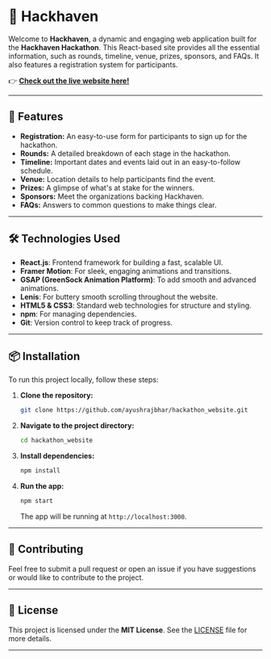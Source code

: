 # 🎉 Hackhaven

Welcome to **Hackhaven**, a dynamic and engaging web application built for the **Hackhaven Hackathon**. This React-based site provides all the essential information, such as rounds, timeline, venue, prizes, sponsors, and FAQs. It also features a registration system for participants. 

👉 **[Check out the live website here!](https://hackhaven.csislrtce.in/)**

---

## 🚀 Features
- **Registration:** An easy-to-use form for participants to sign up for the hackathon.
- **Rounds:** A detailed breakdown of each stage in the hackathon.
- **Timeline:** Important dates and events laid out in an easy-to-follow schedule.
- **Venue:** Location details to help participants find the event.
- **Prizes:** A glimpse of what's at stake for the winners.
- **Sponsors:** Meet the organizations backing Hackhaven.
- **FAQs:** Answers to common questions to make things clear.

---

## 🛠️ Technologies Used
- **React.js**: Frontend framework for building a fast, scalable UI.
- **Framer Motion**: For sleek, engaging animations and transitions.
- **GSAP (GreenSock Animation Platform)**: To add smooth and advanced animations.
- **Lenis**: For buttery smooth scrolling throughout the website.
- **HTML5 & CSS3**: Standard web technologies for structure and styling.
- **npm**: For managing dependencies.
- **Git**: Version control to keep track of progress.

---

## 📦 Installation

To run this project locally, follow these steps:

1. **Clone the repository:**
    ```bash
    git clone https://github.com/ayushrajbhar/hackathon_website.git
    ```

2. **Navigate to the project directory:**
    ```bash
    cd hackathon_website
    ```

3. **Install dependencies:**
    ```bash
    npm install
    ```

4. **Run the app:**
    ```bash
    npm start
    ```

   The app will be running at `http://localhost:3000`.

---

## 🤝 Contributing

Feel free to submit a pull request or open an issue if you have suggestions or would like to contribute to the project.

---

## 📜 License

This project is licensed under the **MIT License**. See the [LICENSE](./LICENSE) file for more details.

---